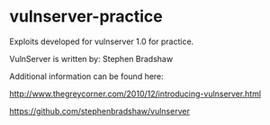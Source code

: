 # vulnserver-practice
Exploits developed for vulnserver 1.0 for practice.

VulnServer is written by: Stephen Bradshaw

Additional information can be found here:

http://www.thegreycorner.com/2010/12/introducing-vulnserver.html

https://github.com/stephenbradshaw/vulnserver
